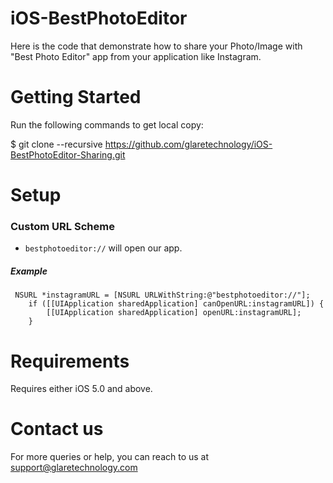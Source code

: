iOS-BestPhotoEditor
===================

Here is the code that demonstrate how to share your Photo/Image with "Best Photo Editor" app from your application like Instagram.


Getting Started 
===================

Run the following commands to get local copy:

$ git clone --recursive https://github.com/glaretechnology/iOS-BestPhotoEditor-Sharing.git


Setup 
===================

### Custom URL Scheme

- `bestphotoeditor://` will open our app.


##### Example

```
 NSURL *instagramURL = [NSURL URLWithString:@"bestphotoeditor://"];
    if ([[UIApplication sharedApplication] canOpenURL:instagramURL]) {
        [[UIApplication sharedApplication] openURL:instagramURL];
    }
```


Requirements 
===================

Requires either iOS 5.0 and above.


Contact us 
===================

For more queries or help, you can reach to us at support@glaretechnology.com